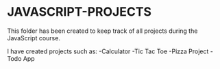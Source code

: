 # JAVASCRIPT-PROJECTS

This folder has been created to keep track of all projects during the JavaScript course. 

I have created projects such as:
  -Calculator
  -Tic Tac Toe
  -Pizza Project
  -Todo App
